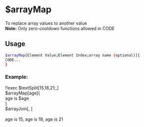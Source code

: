 # $arrayMap

To replace array values to another value\
**Note:** Only zero-cooldown functions allowed in CODE

## Usage

```bash
$arrayMap[Element Value;Element Index;array name (optional)]{
CODE...
}
```

### Example:
<discord-messages>
          <discord-message :bot="false" role-color="#ffcc9a" author="Member">
        !!exec $textSplit[15,18,21;,]<br>$arrayMap[age]{<br>age is $age<br>}<br>$arrayJoin[, ]<br><br>
          </discord-message>
          <discord-message :bot="true" role-color="#0099ff" author="Custom Command" avatar="https://media.discordapp.net/avatars/725721249652670555/781224f90c3b841ba5b40678e032f74a.webp">
        age is 15, age is 18, age is 21
        </discord-message>
</discord-messages>